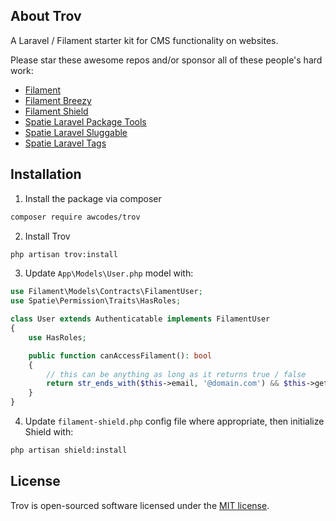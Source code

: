 ## About Trov

A Laravel / Filament starter kit for CMS functionality on websites.

Please star these awesome repos and/or sponsor all of these people's hard work:

- [Filament](https://github.com/laravel-filament/filament)
- [Filament Breezy](https://github.com/jeffgreco13/filament-breezy)
- [Filament Shield](https://github.com/bezhanSalleh/filament-shield)
- [Spatie Laravel Package Tools](https://github.com/spatie/laravel-package-tools)
- [Spatie Laravel Sluggable](https://github.com/spatie/laravel-sluggable)
- [Spatie Laravel Tags](https://github.com/spatie/laravel-tags)

## Installation

1. Install the package via composer

```bash
composer require awcodes/trov
```

2. Install Trov

```bash
php artisan trov:install
```

3. Update `App\Models\User.php` model with:

```php
use Filament\Models\Contracts\FilamentUser;
use Spatie\Permission\Traits\HasRoles;

class User extends Authenticatable implements FilamentUser
{
    use HasRoles;

    public function canAccessFilament(): bool
    {
        // this can be anything as long as it returns true / false
        return str_ends_with($this->email, '@domain.com') && $this->getRoleNames()->isNotEmpty();
    }
}
```

4. Update `filament-shield.php` config file where appropriate, then initialize Shield with:

```bash
php artisan shield:install
```

## License

Trov is open-sourced software licensed under the [MIT license](https://opensource.org/licenses/MIT).
